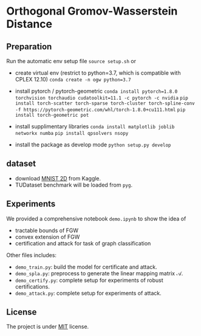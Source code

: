 # Orthogonal Gromov-Wasserstein Distance

## Preparation

Run the automatic env setup file `source setup.sh` or 

* create virtual env (restrict to python=3.7, which is compatible with CPLEX 12.10)
  `conda create -n ogw python=3.7`

* install pytorch / pytorch-geometric
  `conda install pytorch=1.8.0 torchvision torchaudio cudatoolkit=11.1 -c pytorch -c nvidia`
  `pip install torch-scatter torch-sparse torch-cluster torch-spline-conv -f https://pytorch-geometric.com/whl/torch-1.8.0+cu111.html`
  `pip install torch-geometric pot`

* install supplimentary libraries
  `conda install matplotlib joblib networkx numba`
  `pip install qpsolvers nsopy`

* install the package as develop mode
  `python setup.py develop`

## dataset

* download [MNIST 2D](https://www.kaggle.com/cristiangarcia/pointcloudmnist2d) from Kaggle.
* TUDataset benchmark will be loaded from `pyg`.

## Experiments

We provided a comprehensive notebook `demo.ipynb` to show the idea of

* tractable bounds of FGW
* convex extension of FGW
* certification and attack for task of graph classification

Other files includes:

* `demo_train.py`: build the model for certificate and attack.
* `demo_spla.py`: preprocess to generate the linear mapping matrix $\mathcal{A}$.
* `demo_certify.py`: complete setup for experiments of robust certifications.
* `demo_attack.py`: complete setup for experiments of attack.

## License

The project is under [MIT](./LICENSE) license.